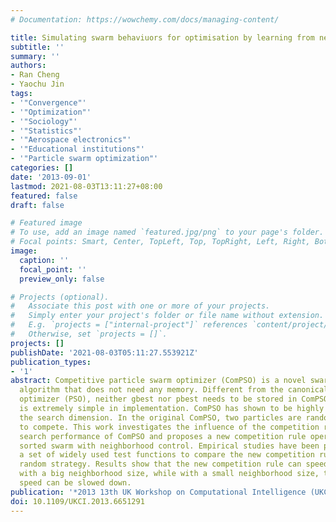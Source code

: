 ```yaml
---
# Documentation: https://wowchemy.com/docs/managing-content/

title: Simulating swarm behaviuors for optimisation by learning from neighbours
subtitle: ''
summary: ''
authors:
- Ran Cheng
- Yaochu Jin
tags:
- '"Convergence"'
- '"Optimization"'
- '"Sociology"'
- '"Statistics"'
- '"Aerospace electronics"'
- '"Educational institutions"'
- '"Particle swarm optimization"'
categories: []
date: '2013-09-01'
lastmod: 2021-08-03T13:11:27+08:00
featured: false
draft: false

# Featured image
# To use, add an image named `featured.jpg/png` to your page's folder.
# Focal points: Smart, Center, TopLeft, Top, TopRight, Left, Right, BottomLeft, Bottom, BottomRight.
image:
  caption: ''
  focal_point: ''
  preview_only: false

# Projects (optional).
#   Associate this post with one or more of your projects.
#   Simply enter your project's folder or file name without extension.
#   E.g. `projects = ["internal-project"]` references `content/project/deep-learning/index.md`.
#   Otherwise, set `projects = []`.
projects: []
publishDate: '2021-08-03T05:11:27.553921Z'
publication_types:
- '1'
abstract: Competitive particle swarm optimizer (ComPSO) is a novel swarm intelligence
  algorithm that does not need any memory. Different from the canonical particle swarm
  optimizer (PSO), neither gbest nor pbest needs to be stored in ComPSO, and the algorithm
  is extremely simple in implementation. ComPSO has shown to be highly scalable to
  the search dimension. In the original ComPSO, two particles are randomly chosen
  to compete. This work investigates the influence of the competition rule on the
  search performance of ComPSO and proposes a new competition rule operating on a
  sorted swarm with neighborhood control. Empirical studies have been performed on
  a set of widely used test functions to compare the new competition rule with the
  random strategy. Results show that the new competition rule can speed up the convergence
  with a big neighborhood size, while with a small neighborhood size, the convergence
  speed can be slowed down.
publication: '*2013 13th UK Workshop on Computational Intelligence (UKCI)*'
doi: 10.1109/UKCI.2013.6651291
---
```

